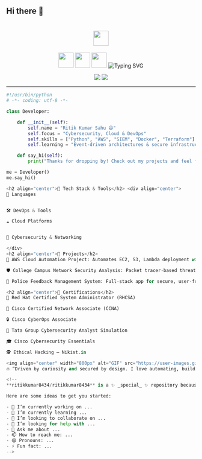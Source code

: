 ## Hi there 👋
<h1 align="center">
  <img height="40px" src="https://img.shields.io/badge/-Hello world!👋-faebee?&style=for-the-badge&logoWidth=50" />
</h1>

<div align="center">

<img height="40px" src="https://img.shields.io/badge/-I'm-faebee?&style=for-the-badge" />
<img height="40px" src="https://img.shields.io/badge/-Ritik Kumar Sahu-333d7a?&style=for-the-badge" />
<img height="40px" src="https://img.shields.io/badge/-Cloud & Security Enthusiast-faebee?&style=for-the-badge" />

<img src="https://readme-typing-svg.herokuapp.com/?color=333d7a&size=32&center=true&vCenter=true&width=700&height=50&pause=1000&lines=Hi+there+👋+I'm+Ritik+Kumar+Sahu;Cybersecurity+and+Cloud+Enthusiast+☁️🔐;Backend+Developer+🧠;DevOps+Explorer+🚀;Let's+Build+Something+Cool!" alt="Typing SVG" />

<br>

<a href="https://www.linkedin.com/in/ritikumarsahu/"><img src="https://img.shields.io/badge/LinkedIn-0077B5?style=for-the-badge&logo=linkedin&logoColor=white" /></a>
<a href="mailto:ritikkumar3g@gmail.com"><img src="https://img.shields.io/badge/Gmail-D14836?style=for-the-badge&logo=gmail&logoColor=white" /></a>

</div>

---

```python
#!/usr/bin/python
# -*- coding: utf-8 -*-

class Developer:

    def __init__(self):
        self.name = "Ritik Kumar Sahu 😄"
        self.focus = "Cybersecurity, Cloud & DevOps"
        self.skills = ["Python", "AWS", "SIEM", "Docker", "Terraform"]
        self.learning = "Event-driven architectures & secure infrastructure"

    def say_hi(self):
        print("Thanks for dropping by! Check out my projects and feel free to connect on LinkedIn.")

me = Developer()
me.say_hi()

<h2 align="center">🚀 Tech Stack & Tools</h2> <div align="center">
🧠 Languages


🛠️ DevOps & Tools

☁️ Cloud Platforms


🔐 Cybersecurity & Networking

</div>
<h2 align="center">📂 Projects</h2>
🔧 AWS Cloud Automation Project: Automates EC2, S3, Lambda deployment with Python and Boto3.

🛡️ College Campus Network Security Analysis: Packet tracer-based threat assessment & network defense plan.

📝 Police Feedback Management System: Full-stack app for secure, user-friendly police feedback tracking.

<h2 align="center">📜 Certifications</h2>
🧠 Red Hat Certified System Administrator (RHCSA)

📡 Cisco Certified Network Associate (CCNA)

🔒 Cisco CyberOps Associate

💼 Tata Group Cybersecurity Analyst Simulation

🎓 Cisco Cybersecurity Essentials

🕵️ Ethical Hacking – Nikist.in

<img align="center" width="800px" alt="GIF" src="https://user-images.githubusercontent.com/74038190/225813708-98b745f2-7d22-48cf-9150-083f1b00d6c9.gif" />
🔥 “Driven by curiosity and secured by design. I love automating, building, and securing modern cloud systems.” — Ritik Kumar Sahu

<!--
**ritikkumar8434/ritikkumar8434** is a ✨ _special_ ✨ repository because its `README.md` (this file) appears on your GitHub profile.

Here are some ideas to get you started:

- 🔭 I’m currently working on ...
- 🌱 I’m currently learning ...
- 👯 I’m looking to collaborate on ...
- 🤔 I’m looking for help with ...
- 💬 Ask me about ...
- 📫 How to reach me: ...
- 😄 Pronouns: ...
- ⚡ Fun fact: ...
-->
